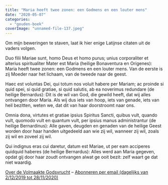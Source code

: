 ```yaml
---
title: "Maria heeft twee zonen: een Godmens en een louter mens"
date: "2020-05-07"
categories: 
  - "gouden-boek"
coverImage: "unnamed-file-137.jpeg"
---
```


Om mijn beweringen te staven, laat ik hier enige Latijnse citaten uit de vaders volgen.

Duo filii Mariae sunt, homo Deus et homo purus; unius corporaliter et alterius spiritualiter Mater est Maria (heilige Bonaventura en Origenes): Maria heeft twee zonen: een Godmens en een louter mens. Van de eerste is zij Moeder naar het lichaam, van de tweede naar de geest.

Haec est voluntas Dei, qui totum nos voluit habere per Mariam; ac proinde si quid spei, si quid gratiae, si quid salutis, ab ea noverimus redundare (de heilige Bernardus): Dit is de wil van God, die gewild heeft, dat wij alles ontvangen door Maria. Als wij dus iets van hoop, iets van genade, iets van heil bezitten, weten we, dat dit van haar doorstroomt naar ons.

Omnia dona, virtutes et gratiae ipsius Spiritus Sancti, quibus vult, quando vult, quomodo vult en quantum vult, per ipsius manus administrantur (de heilige Bernardinus): Alle gaven, deugden en genaden van de heilige Geest worden door haar handen uitgedeeld aan wie zij wil, wanneer zij wil, zoals zij wil en zoveel zij wil.

Qui indignus eras cui daretur, datum est Mariae, ut per eam acciperes quidquid haberes (de heilige Bernardus): Alles werd aan Maria gegeven, opdat gij door haar zoudt ontvangen alwat ge ooit bezit: zelf waart ge dat niet waardig.

[Over de Volmaakte Godsvrucht](/blog/een-jaar-lang-volmaakte-godsvrucht/) – [Abonneren per email (dagelijks van 2/12/2019 tot 28/11/2020)](http://eepurl.com/9RKvX)
